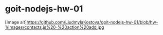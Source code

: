 # goit-nodejs-hw-01


[Image alt]https://github.com/LiudmylaKostova/goit-nodejs-hw-01/blob/hw-1/images/contacts.js%20-%20action%20add.jpg
